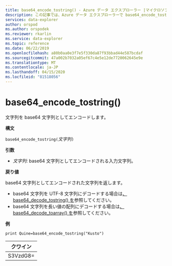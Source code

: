 ```yaml
---
title: base64_encode_tostring() - Azure データ エクスプローラー |マイクロソフトドキュメント
description: この記事では、Azure データ エクスプローラーで base64_encode_tostring() について説明します。
services: data-explorer
author: orspod
ms.author: orspodek
ms.reviewer: rkarlin
ms.service: data-explorer
ms.topic: reference
ms.date: 06/22/2019
ms.openlocfilehash: a80b0aa0e3f7e5f330da87f93bbad44e587bcdaf
ms.sourcegitcommit: 47a002b7032a05ef67c4e5e12de7720062645e9e
ms.translationtype: MT
ms.contentlocale: ja-JP
ms.lasthandoff: 04/15/2020
ms.locfileid: "81518056"
---
```

# <a name="base64_encode_tostring"></a>base64_encode_tostring()

文字列を base64 文字列としてエンコードします。

**構文**

`base64_encode_tostring(`*文字列*`)`

**引数**

* *文字列*: base64 文字列としてエンコードされる入力文字列。

**戻り値**

base64 文字列としてエンコードされた文字列を返します。

* base64 文字列を UTF-8 文字列にデコードする場合は[、base64_decode_tostring() を](base64_decode_tostringfunction.md)参照してください。
* base64 文字列を長い値の配列にデコードする場合は[、base64_decode_toarray() を](base64_decode_toarrayfunction.md)参照してください。


**例**

```kusto
print Quine=base64_encode_tostring("Kusto")
```

|クワイン   |
|--------|
|S3VzdG8=|
